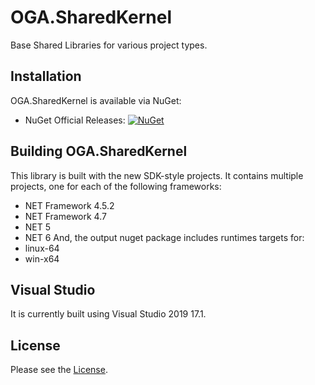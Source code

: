 # OGA.SharedKernel
Base Shared Libraries for various project types.

## Installation

OGA.SharedKernel is available via NuGet:

* NuGet Official Releases: [![NuGet](https://img.shields.io/nuget/vpre/OGA.SharedKernel.svg?label=NuGet)](https://www.nuget.org/packages/OGA.SharedKernel)


## Building OGA.SharedKernel

This library is built with the new SDK-style projects.
It contains multiple projects, one for each of the following frameworks:
* NET Framework 4.5.2
* NET Framework 4.7
* NET 5
* NET 6
And, the output nuget package includes runtimes targets for:
* linux-64
* win-x64


## Visual Studio

It is currently built using Visual Studio 2019 17.1.

## License

Please see the [License](LICENSE).
